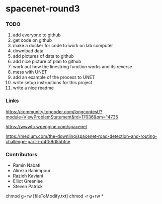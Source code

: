 # spacenet-round3

### TODO
1. add everyone to github
2. get code on github
3. make a docker for code to work on lab computer
4. download data
5. add pictures of data to github
6. add nice picture of plan to github
7. work out how the linestring function works and its reverse
8. mess with UNET
9. add an example of the process to UNET
10. write setup instructions for this project
11. write a nice readme

### Links
https://community.topcoder.com/longcontest/?module=ViewProblemStatement&rd=17036&pm=14735

https://wwwtc.wpengine.com/spacenet

https://medium.com/the-downlinq/spacenet-road-detection-and-routing-challenge-part-i-d4f59d55bfce

### Contributors
* Ramin Nabati
* Alireza Rahimpour
* Razieh Kaviani
* Elliot Greenlee
* Steven Patrick

chmod g+rw [fileToModify.txt]
chmod -r g+rw *
